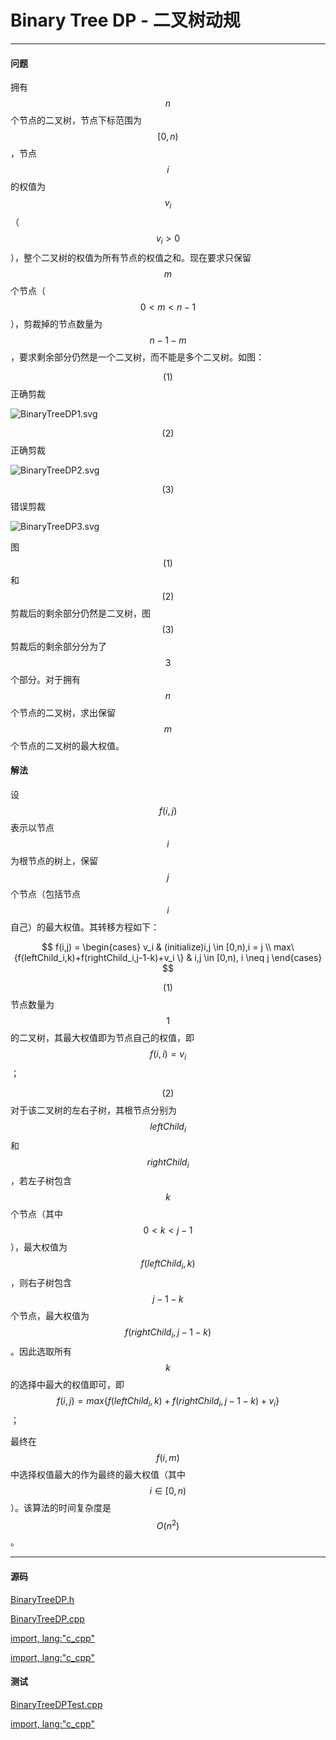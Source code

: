 <script type="text/javascript" src="https://cdnjs.cloudflare.com/ajax/libs/mathjax/2.7.1/MathJax.js?config=TeX-AMS-MML_HTMLorMML"></script>

# Binary Tree DP - 二叉树动规

--------

#### 问题

拥有$$ n $$个节点的二叉树，节点下标范围为$$ [0,n) $$，节点$$ i $$的权值为$$ v_i $$（$$ v_i \gt 0 $$），整个二叉树的权值为所有节点的权值之和。现在要求只保留$$ m $$个节点（$$ 0 \lt m \lt n-1 $$），剪裁掉的节点数量为$$ n-1-m $$，要求剩余部分仍然是一个二叉树，而不能是多个二叉树。如图：

$$ (1) $$正确剪裁

![BinaryTreeDP1.svg](../res/BinaryTreeDP1.svg)

$$ (2) $$正确剪裁

![BinaryTreeDP2.svg](../res/BinaryTreeDP2.svg)

$$ (3) $$错误剪裁

![BinaryTreeDP3.svg](../res/BinaryTreeDP3.svg)

图$$ (1) $$和$$ (2) $$剪裁后的剩余部分仍然是二叉树，图$$ (3) $$剪裁后的剩余部分分为了$$ 3 $$个部分。对于拥有$$ n $$个节点的二叉树，求出保留$$ m $$个节点的二叉树的最大权值。

#### 解法

设$$ f(i,j) $$表示以节点$$ i $$为根节点的树上，保留$$ j $$个节点（包括节点$$ i $$自己）的最大权值。其转移方程如下：

$$
f(i,j) =
\begin{cases}
v_i                                                 &   (initialize)i,j \in [0,n),i = j \\
max⁡\{f(leftChild_i,k)+f(rightChild_i,j-1-k)+v_i \} &   i,j \in [0,n), i \neq j
\end{cases}
$$

$$ (1) $$节点数量为$$ 1 $$的二叉树，其最大权值即为节点自己的权值，即$$ f(i,i) = v_i $$；

$$ (2) $$对于该二叉树的左右子树，其根节点分别为$$ leftChild_i $$和$$ rightChild_i $$，若左子树包含$$ k $$个节点（其中$$ 0 \lt k \lt j-1 $$），最大权值为$$ f(leftChild_i,k) $$，则右子树包含$$ j-1-k $$个节点，最大权值为$$ f(rightChild_i,j-1-k) $$。因此选取所有$$ k $$的选择中最大的权值即可，即$$ f(i,j) = max⁡\{f(leftChild_i,k)+f(rightChild_i,j-1-k)+v_i \} $$；

最终在$$ f(i,m) $$中选择权值最大的作为最终的最大权值（其中$$ i \in [0,n) $$）。该算法的时间复杂度是$$ O(n^2) $$。

--------

#### 源码

[BinaryTreeDP.h](https://github.com/linrongbin16/Way-to-Algorithm/blob/master/src/DynamicProgramming/TreeDP/BinaryTreeDP.h)

[BinaryTreeDP.cpp](https://github.com/linrongbin16/Way-to-Algorithm/blob/master/src/DynamicProgramming/TreeDP/BinaryTreeDP.cpp)

[import, lang:"c_cpp"](../../../../src/DynamicProgramming/TreeDP/BinaryTreeDP.h)

[import, lang:"c_cpp"](../../../../src/DynamicProgramming/TreeDP/BinaryTreeDP.cpp)

#### 测试

[BinaryTreeDPTest.cpp](https://github.com/linrongbin16/Way-to-Algorithm/blob/master/src/DynamicProgramming/TreeDP/BinaryTreeDPTest.cpp)

[import, lang:"c_cpp"](../../../../src/DynamicProgramming/TreeDP/BinaryTreeDPTest.cpp)
